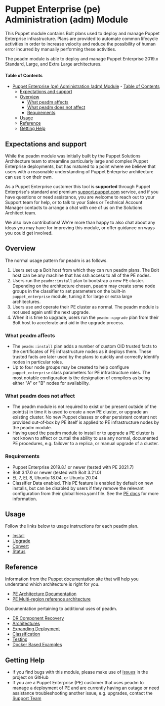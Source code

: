 # Puppet Enterprise (pe) Administration (adm) Module

This Puppet module contains Bolt plans used to deploy and manage Puppet Enterprise infrastructure. Plans are provided to automate common lifecycle activities in order to increase velocity and reduce the possibility of human error incurred by manually performing these activities.

The peadm module is able to deploy and manage Puppet Enterprise 2019.x Standard, Large, and Extra Large architectures.

#### Table of Contents

- [Puppet Enterprise (pe) Administration (adm) Module](#puppet-enterprise-pe-administration-adm-module)
      - [Table of Contents](#table-of-contents)
  - [Expectations and support](#expectations-and-support)
  - [Overview](#overview)
    - [What peadm affects](#what-peadm-affects)
    - [What peadm does not affect](#what-peadm-does-not-affect)
    - [Requirements](#requirements)
  - [Usage](#usage)
  - [Reference](#reference)
  - [Getting Help](#getting-help)

## Expectations and support

While the peadm module was initially built by the Puppet Solutions Architecture team to streamline particularly large and complex Puppet Enterprise deployments, but has matured to a point where we believe that users with a reasonable understanding of Puppet Enterprise architecture can use it on their own. 

As a Puppet Enterprise customer this tool is **supported** through Puppet Enterprise's standard and premium [support.puppet.com](https://support.puppet.com) service, and if you have questions or need assistance, you are welcome to reach out to your Support team for help, or to talk to your Sales or Technical Account Manager contacts to arrange a chat with one of us on the Solutions Architect team.

We also love contributions! We're more than happy to also chat about any ideas you may have for improving this module, or offer guidance on ways you could get involved.


## Overview

The normal usage pattern for peadm is as follows.

1. Users set up a Bolt host from which they can run peadm plans. The Bolt host can be any machine that has ssh access to all of the PE nodes.
2. Users run the `peadm::install` plan to bootstrap a new PE cluster. Depending on the architecture chosen, peadm may create some node groups in the classifier to set parameters on the built-in `puppet_enterprise` module, tuning it for large or extra large architectures.
3. Users use and operate their PE cluster as normal. The peadm module is not used again until the next upgrade.
4. When it is time to upgrade, users run the `peadm::upgrade` plan from their Bolt host to accelerate and aid in the upgrade process.

### What peadm affects

* The `peadm::install` plan adds a number of custom OID trusted facts to the certificates of PE infrastructure nodes as it deploys them. These trusted facts are later used by the plans to quickly and correctly identify nodes in particular roles.
* Up to four node groups may be created to help configure `puppet_enterprise` class parameters for PE infrastructure roles. The most notable configuration is the designation of compilers as being either "A" or "B" nodes for availability.

### What peadm does not affect

* The peadm module is not required to exist or be present outside of the point(s) in time it is used to create a new PE cluster, or upgrade an existing cluster. No new Puppet classes or other persistent content not provided out-of-box by PE itself is applied to PE infrastructure nodes by the peadm module.
* Having used the peadm module to install or to upgrade a PE cluster is not known to affect or curtail the ability to use any normal, documented PE procedures, e.g. failover to a replica, or manual upgrade of a cluster.

### Requirements

* Puppet Enterprise 2019.8.1 or newer (tested with PE 2021.7)
* Bolt 3.17.0 or newer (tested with Bolt 3.21.0)
* EL 7, EL 8, Ubuntu 18.04, or Ubuntu 20.04
* Classifier Data enabled. This PE feature is enabled by default on new installs, but can be disabled by users if they remove the relevant configuration from their global hiera.yaml file. See the [PE docs](https://puppet.com/docs/pe/latest/config_console.html#task-5039) for more information.

## Usage

Follow the links below to usage instructions for each peadm plan.

* [Install](https://github.com/puppetlabs/puppetlabs-peadm/blob/main/documentation/install.md)
* [Upgrade](https://github.com/puppetlabs/puppetlabs-peadm/blob/main/documentation/upgrade.md)
* [Convert](https://github.com/puppetlabs/puppetlabs-peadm/blob/main/documentation/convert.md)
* [Status](https://github.com/puppetlabs/puppetlabs-peadm/blob/main/documentation/status.md)

## Reference

Information from the Puppet documentation site that will help you understand which architecture is right for you.

* [PE Architecture Documentation](https://puppet.com/docs/pe/latest/choosing_an_architecture.html)
* [PE Multi-region reference architecture](https://puppet.com/docs/patterns-and-tactics/latest/reference-architectures/pe-multi-region-reference-architectures.html)


Documentation pertaining to additional uses of peadm.

* [DR Component Recovery](https://github.com/puppetlabs/puppetlabs-peadm/blob/main/documentation/recovery.md)
* [Architectures](https://github.com/puppetlabs/puppetlabs-peadm/blob/main/documentation/architectures.md)
* [Expanding Deployment](https://github.com/puppetlabs/puppetlabs-peadm/blob/main/documentation/expanding.md)
* [Classification](https://github.com/puppetlabs/puppetlabs-peadm/blob/main/documentation/classification.md)
* [Testing](https://github.com/puppetlabs/puppetlabs-peadm/blob/main/documentation/pre_post_checks.md)
* [Docker Based Examples](https://github.com/puppetlabs/puppetlabs-peadm/blob/main/documentation/docker_examples.md)

## Getting Help

* If you find bugs with this module, please make use of [issues](https://github.com/puppetlabs/puppetlabs-peadm/issues) in the project on GitHub
* If you are a Puppet Enterprise (PE) customer that uses peadm to manage a deployment of PE and are currently having an outage or need assistance troubleshooting another issue, e.g. upgrades, contact the [Support Team](https://support.puppet.com)
